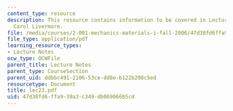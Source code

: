 ```yaml
---
content_type: resource
description: This resource contains information to be covered in Lecture 23 by Prof.
  Carol Livermore.
file: /media/courses/2-001-mechanics-materials-i-fall-2006/47d38fd6ffa939a3c349db089066b5cd_lec23.pdf
file_type: application/pdf
learning_resource_types:
- Lecture Notes
ocw_type: OCWFile
parent_title: Lecture Notes
parent_type: CourseSection
parent_uid: ddbbc491-2106-53ce-dd8e-b122b208c5ed
resourcetype: Document
title: lec23.pdf
uid: 47d38fd6-ffa9-39a3-c349-db089066b5cd
---
```

